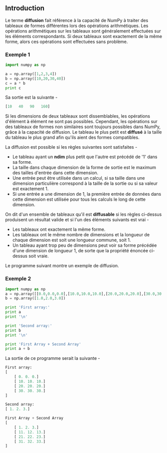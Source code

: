 ## Introduction

Le terme **diffusion** fait référence à la capacité de NumPy à traiter des tableaux de formes différentes lors des opérations arithmétiques. Les opérations arithmétiques sur les tableaux sont généralement effectuées sur les éléments correspondants. Si deux tableaux sont exactement de la même forme, alors ces opérations sont effectuées sans problème.

### Exemple 1

```python
import numpy as np 

a = np.array([1,2,3,4]) 
b = np.array([10,20,30,40]) 
c = a * b 
print c
```

Sa sortie est la suivante -

```python
[10   40   90   160]
```

Si les dimensions de deux tableaux sont dissemblables, les opérations d'élément à élément ne sont pas possibles. Cependant, les opérations sur des tableaux de formes non similaires sont toujours possibles dans NumPy, grâce à la capacité de diffusion. Le tableau le plus petit est **diffusé** à la taille du tableau le plus grand afin qu'ils aient des formes compatibles.

La diffusion est possible si les règles suivantes sont satisfaites -

- Le tableau ayant un **ndim** plus petit que l'autre est précédé de '1' dans sa forme.
- La taille dans chaque dimension de la forme de sortie est le maximum des tailles d'entrée dans cette dimension.
- Une entrée peut être utilisée dans un calcul, si sa taille dans une dimension particulière correspond à la taille de la sortie ou si sa valeur est exactement 1.
- Si une entrée a une dimension de 1, la première entrée de données dans cette dimension est utilisée pour tous les calculs le long de cette dimension.

On dit d'un ensemble de tableaux qu'il est **diffusable** si les règles ci-dessus produisent un résultat valide et si l'un des éléments suivants est vrai -

- Les tableaux ont exactement la même forme.
- Les tableaux ont le même nombre de dimensions et la longueur de chaque dimension est soit une longueur commune, soit 1.
- Un tableau ayant trop peu de dimensions peut voir sa forme précédée d'une dimension de longueur 1, de sorte que la propriété énoncée ci-dessus soit vraie.

Le programme suivant montre un exemple de diffusion.

### Exemple 2

```python
import numpy as np 
a = np.array([[0.0,0.0,0.0],[10.0,10.0,10.0],[20.0,20.0,20.0],[30.0,30.0,30.0]]) 
b = np.array([1.0,2.0,3.0])  

print 'First array:' 
print a 
print '\n'  

print 'Second array:' 
print b 
print '\n'  

print 'First Array + Second Array' 
print a + b
```

La sortie de ce programme serait la suivante -

```python
First array:
[
    [ 0. 0. 0.]
    [ 10. 10. 10.]
    [ 20. 20. 20.]
    [ 30. 30. 30.]
]

Second array:
[ 1. 2. 3.]

First Array + Second Array
[
    [ 1. 2. 3.]
    [ 11. 12. 13.]
    [ 21. 22. 23.]
    [ 31. 32. 33.]
]
```